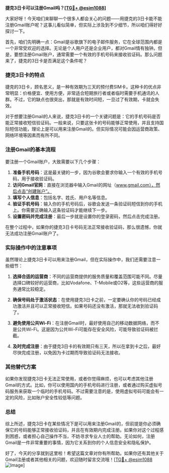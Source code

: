 **捷克3日卡可以注册Gmail吗？[[TG💪+ @esim1088](https://t.me/s/esim1088)]**

大家好呀！今天咱们来聊聊一个很多人都会关心的问题——用捷克的3日卡能不能注册Gmail账户呢？这事儿看似简单，但实际上涉及到不少细节，所以咱们得好好探讨一下。

首先，咱们先明确一点：Gmail是谷歌旗下的电子邮件服务，它在全球范围内都是一个非常受欢迎的选择。无论是个人用户还是企业用户，都对Gmail情有独钟。但是，要想注册Gmail账户，通常需要一个有效的手机号码来接收验证码。那么问题来了，捷克的3日卡是否满足这个条件呢？

### 捷克3日卡的特点

捷克的3日卡，顾名思义，是一种有效期为三天的预付费SIM卡。这种卡的优点非常明显：价格便宜、使用方便，非常适合短期旅行者或者临时需要手机通讯的人群。不过，它的缺点也很突出，那就是有效时间短，一旦过了有效期，卡就会失效。

对于想要注册Gmail的人来说，捷克3日卡的一个关键问题是：它的手机号码是否能正常接收短信验证码。一般来说，只要这张卡的号码能够正常使用，并且支持国际短信功能，理论上是可以用来注册Gmail的。但实际情况可能会因运营商政策、网络环境等因素而有所不同。

### 注册Gmail的基本流程

要注册一个Gmail账户，大致需要以下几个步骤：

1. **准备手机号码**：这是最关键的一步，因为谷歌会要求你输入一个有效的手机号码，用于接收验证码。
2. **访问Gmail官网**：直接在浏览器中输入Gmail的网址（www.gmail.com），然后点击“创建账户”。
3. **填写个人信息**：包括名字、姓氏、用户名等信息。
4. **验证手机号码**：输入你的手机号码后，谷歌会发送一条验证码短信到你的手机上。你需要正确输入这条验证码才能继续下一步。
5. **设置密码并完成注册**：最后一步就是设置你的登录密码，然后点击完成注册。

在整个过程中，如果你的捷克3日卡号码无法正常接收验证码，那么很遗憾，你就无法成功注册Gmail账户了。

### 实际操作中的注意事项

虽然理论上捷克3日卡可以用来注册Gmail，但在实际操作中，我们还需要注意一些细节：

1. **选择合适的运营商**：不同的运营商提供的服务质量和覆盖范围可能不同。尽量选择口碑较好的运营商，比如Vodafone、T-Mobile或O2等，这些运营商的服务通常比较稳定。
   
2. **确保号码处于激活状态**：在使用捷克3日卡之前，一定要确认你的号码已经成功激活并且可以正常接收短信。如果号码还没有激活，那就无法收到验证码了。

3. **避免使用公共Wi-Fi**：在注册Gmail时，最好使用自己的移动数据网络，而不是公共Wi-Fi。这是因为公共Wi-Fi可能存在安全风险，可能导致验证码被拦截。

4. **及时完成注册**：由于捷克3日卡的有效期只有三天，所以在拿到卡之后，最好尽快完成注册，以免因为卡过期而导致验证码无法接收。

### 其他替代方案

如果你发现捷克3日卡无法正常使用，或者你觉得麻烦，也可以考虑其他注册Gmail的方式。比如，你可以使用国内的手机号码进行注册，或者通过购买虚拟号码服务来获取一个临时的手机号码。不过需要注意的是，使用虚拟号码可能会有一定的风险，比如账户安全性较低等问题。

### 总结

综上所述，捷克3日卡在某些情况下是可以用来注册Gmail的，但前提是你必须确保它的号码能够正常接收验证码，并且在有效期内完成注册。如果你对这个过程感到困惑，或者担心自己操作不当，不妨寻求专业人士的帮助。无论如何，注册Gmail是一件非常重要的事情，因为它关系到你的个人信息安全和隐私保护。

好了，今天的分享就到这里啦！希望这篇文章对你有所帮助。如果你还有其他关于Gmail注册或者其他相关的问题，欢迎随时留言交流哦！[[TG💪+ @esim1088](https://t.me/s/esim1088) ![Image](https://i.postimg.cc/4NQfJmqS/Snipaste-2025-05-13-00-14-12.png)]